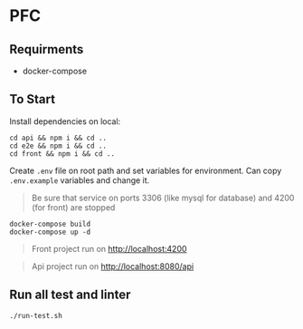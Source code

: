 # PFC

## Requirments

* docker-compose

## To Start

Install dependencies on local:

```shell
cd api && npm i && cd ..
cd e2e && npm i && cd ..
cd front && npm i && cd ..
```

Create `.env` file on root path and set variables for environment. Can copy `.env.example` variables and change it.

> Be sure that service on ports 3306 (like mysql for database) and 4200 (for front) are stopped

```shell
docker-compose build
docker-compose up -d
```

> Front project run on [http://localhost:4200](http://localhost:4200)

> Api project run on [http://localhost:8080/api](http://localhost:8080/api)

## Run all test and linter
```shell
./run-test.sh
```
